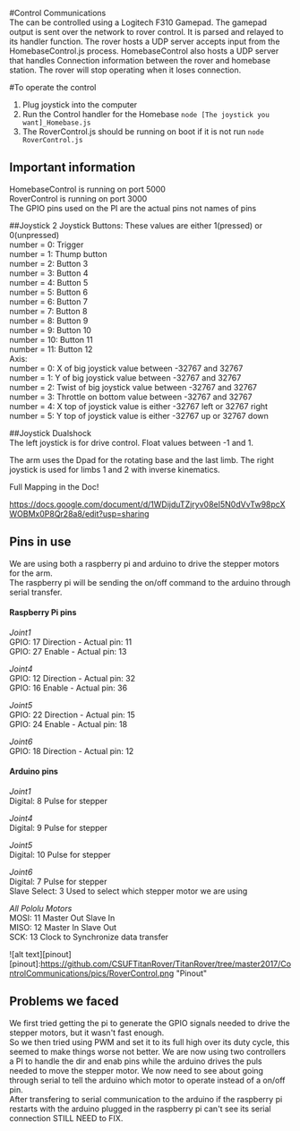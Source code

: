 #Control Communications  
The can be controlled using a Logitech F310 Gamepad.
The gamepad output is sent over the network to rover control. It is parsed and relayed to its handler function.  The rover hosts a UDP server accepts input from the HomebaseControl.js process. HomebaseControl also hosts a UDP server that handles Connection information between the rover and homebase station.  The rover will stop operating when it loses connection.  

#To operate the control  
1. Plug joystick into the computer
2. Run the Control handler for the Homebase  ```node [The joystick you want]_Homebase.js```
3. The RoverControl.js should be running on boot if it is not run  ```node RoverControl.js```  

## Important information  
HomebaseControl is running on port 5000  
RoverControl    is running on port 3000  
The GPIO pins used on the PI are the actual pins not names of pins  

##Joystick 2 Joystick
Buttons:    These values are either 1(pressed) or 0(unpressed)  
number = 0: Trigger  
number = 1: Thump button  
number = 2: Button 3  
number = 3: Button 4  
number = 4: Button 5  
number = 5: Button 6  
number = 6: Button 7  
number = 7: Button 8  
number = 8: Button 9  
number = 9: Button 10  
number = 10: Button 11  
number = 11: Button 12  
Axis:  
number = 0: X of big joystick value between -32767 and 32767  
number = 1: Y of big joystick value between -32767 and 32767  
number = 2: Twist of big joystick value between -32767 and 32767  
number = 3: Throttle on bottom value between -32767 and 32767  
number = 4: X top of joystick value is either -32767 left or 32767 right  
number = 5: Y top of joystick value is either -32767 up or 32767 down  

##Joystick Dualshock  
The left joystick is for drive control. Float values between -1 and 1.

The arm uses the Dpad for the rotating base and the last limb. The right joystick is used for limbs 1 and 2 with inverse kinematics.

Full Mapping in the Doc!

https://docs.google.com/document/d/1WDijduTZjryv08eI5N0dVvTw98pcXWOBMx0P8Qr28a8/edit?usp=sharing

## Pins in use  
We are using both a raspberry pi and arduino to drive the stepper motors for the arm.  
The raspberry pi will be sending the on/off command to the arduino through serial transfer.

#### Raspberry Pi pins  
*Joint1*  
GPIO: 17 Direction - Actual pin: 11  
GPIO: 27 Enable - Actual pin: 13  

*Joint4*  
GPIO: 12 Direction - Actual pin: 32  
GPIO: 16 Enable - Actual pin: 36  

*Joint5*  
GPIO: 22 Direction - Actual pin: 15  
GPIO: 24 Enable - Actual pin: 18  

*Joint6*  
GPIO: 18 Direction - Actual pin: 12  

#### Arduino pins  
*Joint1*  
Digital: 8 Pulse for stepper  

*Joint4*  
Digital: 9 Pulse for stepper  

*Joint5*  
Digital: 10 Pulse for stepper  

*Joint6*  
Digital: 7 Pulse for stepper  
Slave Select: 3 Used to select which stepper motor we are using  

*All Pololu Motors*  
MOSI: 11 Master Out Slave In  
MISO: 12 Master In Slave Out  
SCK: 13 Clock to Synchronize data transfer  

![alt text][pinout]  
[pinout]:https://github.com/CSUFTitanRover/TitanRover/tree/master2017/ControlCommunications/pics/RoverControl.png "Pinout"

## Problems we faced  
We first tried getting the pi to generate the GPIO signals needed to drive the stepper motors, but it wasn't fast enough.  
So we then tried using PWM and set it to its full high over its duty cycle, this seemed to make things worse not better.
We are now using two controllers a PI to handle the dir and enab pins while the arduino drives the puls needed to move the stepper motor.
We now need to see about going through serial to tell the arduino which motor to operate instead of a on/off pin.  
After transfering to serial communication to the arduino if the raspberry pi restarts with the arduino plugged in the raspberry pi can't see its serial connection STILL NEED to FIX.
